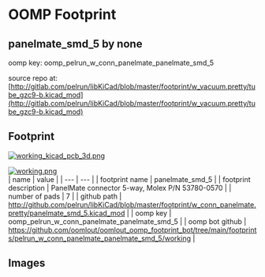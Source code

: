 # OOMP Footprint  
## panelmate_smd_5  by none  
  
oomp key: oomp_pelrun_w_conn_panelmate_panelmate_smd_5  
  
source repo at: [http://gitlab.com/pelrun/libKiCad/blob/master/footprint/w_vacuum.pretty/tube_gzc9-b.kicad_mod](http://gitlab.com/pelrun/libKiCad/blob/master/footprint/w_vacuum.pretty/tube_gzc9-b.kicad_mod)  
## Footprint  
  
[![working_kicad_pcb_3d.png](working_kicad_pcb_3d_600.png)](working_kicad_pcb_3d.png)  
  
[![working.png](working_600.png)](working.png)  
| name | value | 
| --- | --- | 
| footprint name | panelmate_smd_5 | 
| footprint description | PanelMate connector 5-way, Molex P/N 53780-0570 | 
| number of pads | 7 | 
| github path | http://github.com/pelrun/libKiCad/blob/master/footprint/w_conn_panelmate.pretty/panelmate_smd_5.kicad_mod | 
| oomp key | oomp_pelrun_w_conn_panelmate_panelmate_smd_5 | 
| oomp bot github | https://github.com/oomlout/oomlout_oomp_footprint_bot/tree/main/footprints/pelrun_w_conn_panelmate_panelmate_smd_5/working | 
## Images  
